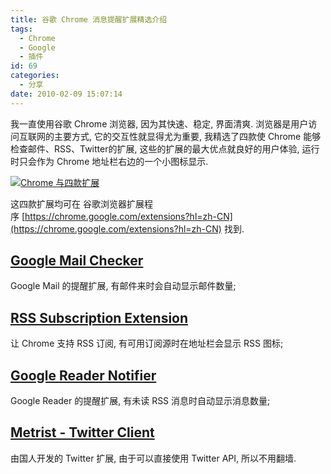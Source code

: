```yaml
---
title: 谷歌 Chrome 消息提醒扩展精选介绍
tags:
  - Chrome
  - Google
  - 插件
id: 69
categories:
  - 分享
date: 2010-02-09 15:07:14
---
```


我一直使用谷歌 Chrome 浏览器, 因为其快速、稳定, 界面清爽. 浏览器是用户访问互联网的主要方式, 它的交互性就显得尤为重要, 我精选了四款使 Chrome 能够检查邮件、RSS、Twitter的扩展, 这些的扩展的最大优点就良好的用户体验, 运行时只会作为 Chrome 地址栏右边的一个小图标显示.

[![Chrome 与四款扩展](//beamnote-img.oss-cn-shanghai.aliyuncs.com/2010/2010-02-09_15-00-48.jpg)](//beamnote-img.oss-cn-shanghai.aliyuncs.com/2010/2010-02-09_15-00-48.jpg)<!-- more -->

这四款扩展均可在 谷歌浏览器扩展程序 [https://chrome.google.com/extensions?hl=zh-CN](https://chrome.google.com/extensions?hl=zh-CN) 找到.

## [Google Mail Checker](https://chrome.google.com/extensions/detail/mihcahmgecmbnbcchbopgniflfhgnkff?hl=zh-CN)

Google Mail 的提醒扩展, 有邮件来时会自动显示邮件数量;

## [RSS Subscription Extension](https://chrome.google.com/extensions/detail/nlbjncdgjeocebhnmkbbbdekmmmcbfjd?hl=zh-cn)

让 Chrome 支持 RSS 订阅, 有可用订阅源时在地址栏会显示 RSS 图标;

## [Google Reader Notifier](https://chrome.google.com/extensions/detail/apflmjolhbonpkbkooiamcnenbmbjcbf?hl=zh-CN)

Google Reader 的提醒扩展, 有未读 RSS 消息时自动显示消息数量;

## [Metrist - Twitter Client](https://chrome.google.com/extensions/detail/aefaeloiencfjnaljicdoieoekoecmha?hl=zh-cn)

由国人开发的 Twitter 扩展, 由于可以直接使用 Twitter API, 所以不用翻墙.
